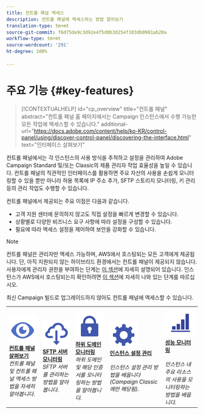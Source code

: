 ```yaml
---
title: 컨트롤 패널 액세스
description: 컨트롤 패널에 액세스하는 방법 알아보기
translation-type: tm+mt
source-git-commit: f6d75de9c3d92e4f5d0b3d254f103db0901ab20a
workflow-type: tm+mt
source-wordcount: '291'
ht-degree: 100%

---
```



# 주요 기능 {#key-features}

>[!CONTEXTUALHELP]
>id="cp_overview"
>title="컨트롤 패널"
>abstract="컨트롤 패널 홈 페이지에서는 Campaign 인스턴스에서 수행 가능한 모든 작업에 액세스할 수 있습니다."
>additional-url="https://docs.adobe.com/content/help/ko-KR/control-panel/using/discover-control-panel/discovering-the-interface.html" text="인터페이스 살펴보기"

컨트롤 패널에서는 각 인스턴스의 사용 방식을 추적하고 설정을 관리하여 Adobe Campaign Standard 및/또는 Classic의 제품 관리자 작업 효율성을 높일 수 있습니다. 컨트롤 패널의 직관적인 인터페이스를 활용하면 주요 자산의 사용을 손쉽게 모니터링할 수 있을 뿐만 아니라 허용 목록에 IP 주소 추가, SFTP 스토리지 모니터링, 키 관리 등의 관리 작업도 수행할 수 있습니다.

컨트롤 패널에서 제공되는 주요 이점은 다음과 같습니다.

* 고객 지원 센터에 문의하지 않고도 직접 설정을 빠르게 변경할 수 있습니다.
* 상황별로 다양한 비즈니스 요구 사항에 따라 설정을 구성할 수 있습니다.
* 필요에 따라 액세스 설정을 제어하여 보안을 강화할 수 있습니다.

>[!NOTE]
>컨트롤 패널은 관리자만 액세스 가능하며, AWS에서 호스팅되는 모든 고객에게 제공됩니다. 단, 아직 지원되지 않는 하이브리드 환경에서는 컨트롤 패널이 제공되지 않습니다. 사용자에게 관리자 권한을 부여하는 단계는 [이 섹션](../../discover/using/managing-permissions.md)에 자세히 설명되어 있습니다. 인스턴스가 AWS에서 호스팅되는지 확인하려면 [이 섹션](../../faq.md)에 자세히 나와 있는 단계를 따르십시오.
>
>최신 Campaign 빌드로 업그레이드하지 않아도 컨트롤 패널에 액세스할 수 있습니다.

<table>
<tr>
    <td>
        <a href="../../discover/using/accessing-control-panel.md"><img alt="조건" src="assets/do-not-localize/discover.png"/></a>
        <div><a href="../../discover/using/accessing-control-panel.md"><strong>컨트롤 패널 살펴보기</strong></a></div>
        <em>컨트롤 패널 및 컨트롤 패널 액세스 방법을 자세히 알아봅니다.</em>
    </td>
    <td>
        <a href="../../sftp/using/about-sftp-management.md"><img alt="조건" src="assets/do-not-localize/sftp.png"/></a>
        <div><a href="../../sftp/using/about-sftp-management.md"><strong>SFTP 서버 모니터링</strong></a></div>
        <em>SFTP 서버를 관리하는 방법을 알아봅니다.</em>
    </td>
    <td>
        <a href="../../subdomains-certificates/using/subdomains-branding.md"><img alt="조건" src="assets/do-not-localize/subdomains.png"/></a>
        <div><a href="../../subdomains-certificates/using/subdomains-branding.md"><strong>하위 도메인 모니터링</strong></a></div>
        <em>하위 도메인 및 해당 인증서를 모니터링하는 방법을 알아봅니다.</em>
    </td>
    <td>
        <a href="../../instances-settings/using/ip-allow-listing-instance-access.md"><img alt="조건" src="assets/do-not-localize/instance_settings.png"/></a>
        <div><a href="../../instances-settings/using/ip-allow-listing-instance-access.md"><strong>인스턴스 설정 관리</strong></a></div>
        <br/><em>인스턴스 설정 관리 방법을 배웁니다(Campaign Classic에만 해당됨).</em>
    </td>
    <td>
        <a href="../../performance-monitoring/using/about-performance-monitoring.md"><img alt="조건" src="assets/do-not-localize/monitoring-performance.png"/></a>
        <div><a href="../../performance-monitoring/using/about-performance-monitoring.md"><strong>성능 모니터링</strong></a></div>
        <br/><em>인스턴스 내 주요 리소스의 사용을 모니터링하는 방법을 배웁니다.</em>
    </td>
</tr>
</table>
